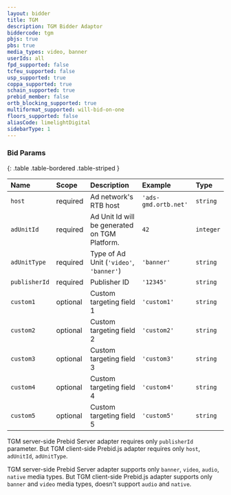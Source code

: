 ```yaml
---
layout: bidder
title: TGM
description: TGM Bidder Adaptor
biddercode: tgm
pbjs: true
pbs: true
media_types: video, banner
userIds: all
fpd_supported: false
tcfeu_supported: false
usp_supported: true
coppa_supported: true
schain_supported: true
prebid_member: false
ortb_blocking_supported: true
multiformat_supported: will-bid-on-one
floors_supported: false
aliasCode: limelightDigital
sidebarType: 1
---
```


### Bid Params

{: .table .table-bordered .table-striped }

| Name          | Scope    | Description                                   | Example              | Type      |
|:--------------|:---------|:----------------------------------------------|:---------------------|:----------|
| `host`        | required | Ad network's RTB host                         | `'ads-gmd.ortb.net'` | `string`  |
| `adUnitId`    | required | Ad Unit Id will be generated on TGM Platform. | `42`                 | `integer` |
| `adUnitType`  | required | Type of Ad Unit (`'video'`, `'banner'`)       | `'banner'`           | `string`  |
| `publisherId` | required | Publisher ID                                  | `'12345'`            | `string`  |
| `custom1`     | optional | Custom targeting field 1                      | `'custom1'`          | `string`  |
| `custom2`     | optional | Custom targeting field 2                      | `'custom2'`          | `string`  |
| `custom3`     | optional | Custom targeting field 3                      | `'custom3'`          | `string`  |
| `custom4`     | optional | Custom targeting field 4                      | `'custom4'`          | `string`  |
| `custom5`     | optional | Custom targeting field 5                      | `'custom5'`          | `string`  |

TGM server-side Prebid Server adapter requires only `publisherId` parameter. But TGM client-side Prebid.js adapter requires only `host`, `adUnitId`, `adUnitType`.

TGM server-side Prebid Server adapter supports only `banner`, `video`, `audio`, `native` media types. But TGM client-side Prebid.js adapter supports only `banner` and `video` media types, doesn't support `audio` and `native`.

